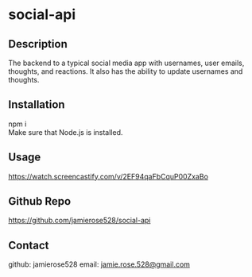 # social-api
## Description
The backend to a typical social media app with usernames, user emails, thoughts, and reactions. It also has the ability to update  usernames and thoughts.

## Installation
npm i
<br/>
Make sure that Node.js is installed.

## Usage
https://watch.screencastify.com/v/2EF94qaFbCquP00ZxaBo

## Github Repo
https://github.com/jamierose528/social-api

## Contact
github: jamierose528
email: jamie.rose.528@gmail.com

